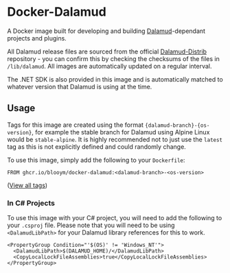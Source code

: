 # Docker-Dalamud

A Docker image built for developing and building [Dalamud](https://github.com/goatcorp/Dalamud)-dependant projects and plugins.

All Dalamud release files are sourced from the official [Dalamud-Distrib](https://github.com/goatcorp/dalamud-distrib) repository - you can confirm this by checking the checksums of the files in `/lib/dalamud`. All images are automatically updated on a regular interval.

The .NET SDK is also provided in this image and is automatically matched to whatever version that Dalamud is using at the time.

## Usage

Tags for this image are created using the format `{dalamud-branch}-{os-version}`, for example the stable branch for Dalamud using Alpine Linux would be `stable-alpine`. It is highly recommended not to just use the `latest` tag as this is not explicitly defined and could randomly change.

To use this image, simply add the following to your `Dockerfile`:

```
FROM ghcr.io/blooym/docker-dalamud:<dalamud-branch>-<os-version>
```

([View all tags](https://github.com/Blooym/docker-dalamud/pkgs/container/docker-dalamud))

### In C# Projects

To use this image with your C# project, you will need to add the following to your `.csproj` file. Please note that you will need to be using `<DalamudLibPath>` for your Dalamud library references for this to work.

```csproj
<PropertyGroup Condition="'$(OS)' != 'Windows_NT'">
  <DalamudLibPath>$(DALAMUD_HOME)/</DalamudLibPath>
  <CopyLocalLockFileAssemblies>true</CopyLocalLockFileAssemblies>
</PropertyGroup>
```